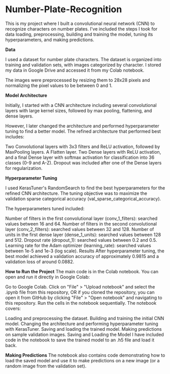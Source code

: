 # Number-Plate-Recognition

This is my project where I built a convolutional neural network (CNN) to recognize characters on number plates. I've included the steps I took for data loading, preprocessing, building and training the model, tuning its hyperparameters, and making predictions.

**Data**

I used a dataset for number plate characters. The dataset is organized into training and validation sets, with images categorized by character. I stored my data in Google Drive and accessed it from my Colab notebook.

The images were preprocessed by resizing them to 28x28 pixels and normalizing the pixel values to be between 0 and 1.

**Model Architecture**

Initially, I started with a CNN architecture including several convolutional layers with large kernel sizes, followed by max pooling, flattening, and dense layers.

However, I later changed the architecture and performed hyperparameter tuning to find a better model. The refined architecture that performed best includes:

Two Convolutional layers with 3x3 filters and ReLU activation, followed by MaxPooling layers.
A Flatten layer.
Two Dense layers with ReLU activation, and a final Dense layer with softmax activation for classification into 36 classes (0-9 and A-Z).
Dropout was included after one of the Dense layers for regularization.


**Hyperparameter Tuning**

I used KerasTuner's RandomSearch to find the best hyperparameters for the refined CNN architecture. The tuning objective was to maximize the validation sparse categorical accuracy (val_sparse_categorical_accuracy).

The hyperparameters tuned included:

Number of filters in the first convolutional layer (conv_1_filters): searched values between 16 and 64.
Number of filters in the second convolutional layer (conv_2_filters): searched values between 32 and 128.
Number of units in the first dense layer (dense_1_units): searched values between 128 and 512.
Dropout rate (dropout_1): searched values between 0.2 and 0.5.
Learning rate for the Adam optimizer (learning_rate): searched values between 1e-5 and 1e-3 (log scale).
Results
After hyperparameter tuning, the best model achieved a validation accuracy of approximately 0.9815 and a validation loss of around 0.0882.

**How to Run the Project**
The main code is in the Colab notebook. You can open and run it directly in Google Colab:

Go to Google Colab.
Click on "File" > "Upload notebook" and select the .ipynb file from this repository, OR if you cloned the repository, you can open it from GitHub by clicking "File" > "Open notebook" and navigating to this repository.
Run the cells in the notebook sequentially.
The notebook covers:

Loading and preprocessing the dataset.
Building and training the initial CNN model.
Changing the architecture and performing hyperparameter tuning with KerasTuner.
Saving and loading the trained model.
Making predictions on sample validation images.
Saving and Loading the Model
I have included code in the notebook to save the trained model to an .h5 file and load it back.

**Making Predictions**
The notebook also contains code demonstrating how to load the saved model and use it to make predictions on a new image (or a random image from the validation set).
